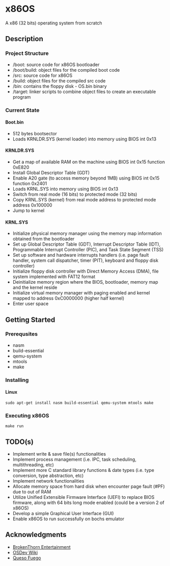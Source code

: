 # x86OS

A x86 (32 bits) operating system from scratch

## Description

### Project Structure

* /boot: source code for x86OS bootloader
* /boot/build: object files for the compiled boot code 
* /src: source code for x86OS
* /build: object files for the compiled src code 
* /bin: contains the floppy disk - OS.bin binary
* /target: linker scripts to combine object files to create an executable program

### Current State

#### Boot.bin
* 512 bytes bootsector
* Loads KRNLDR.SYS (kernel loader) into memory using BIOS int 0x13

#### KRNLDR.SYS
* Get a map of available RAM on the machine using BIOS int 0x15 function 0xE820
* Install Global Descriptor Table (GDT)
* Enable A20 gate (to access memory beyond 1MB) using BIOS int 0x15 function 0x2401
* Loads KRNL.SYS into memory using BIOS int 0x13
* Switch from real mode (16 bits) to protected mode (32 bits)
* Copy KRNL.SYS (kernel) from real mode address to protected mode address 0x100000
* Jump to kernel 

#### KRNL.SYS
* Initialize physical memory manager using the memory map information obtained from the bootloader
* Set up Global Descriptor Table (GDT), Interrupt Descriptor Table (IDT), Programmable Interrupt Controller (PIC), and Task State Segment (TSS)
* Set up software and hardware interrupts handlers (i.e. page fault handler, system call dispatcher, timer (PIT), keyboard and floppy disk controller)
* Initialize floppy disk controller with Direct Memory Access (DMA), file system implemented with FAT12 format
* Deinitialize memory region where the BIOS, bootloader, memory map and the kernel reside
* Initialize virtual memory manager with paging enabled and kernel mapped to address 0xC0000000 (higher half kernel)
* Enter user space

## Getting Started

### Prerequsites

* nasm
* build-essential
* qemu-system
* mtools
* make

### Installing

#### Linux
```
sudo apt-get install nasm build-essential qemu-system mtools make
```

### Executing x86OS

```
make run
```

## TODO(s)

* Implement write & save file(s) functionalities
* Implement process management (i.e. IPC, task scheduling, multithreading, etc)
* Implement more C standard library functions & date types (i.e. type conversion, type abstraction, etc)
* Implement network functionalities
* Allocate memory space from hard disk when encounter page fault (#PF) due to out of RAM
* Utilize Unified Extensible Firmware Interface (UEFI) to replace BIOS firmware, along with 64 bits long mode enabled (could be a version 2 of x86OS)
* Develop a simple Graphical User Interface (GUI)
* Enable x86OS to run successfully on bochs emulator

## Acknowledgments

* [BrokenThorn Entertainment](http://www.brokenthorn.com/Resources/OSDevIndex.html)
* [OSDev Wiki](https://wiki.osdev.org/Expanded_Main_Page)
* [Queso Fuego](https://www.youtube.com/@QuesoFuego)

